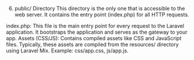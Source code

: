 6. public/ Directory
This directory is the only one that is accessible to the web server. It contains the entry point (index.php) for all HTTP requests.

index.php: This file is the main entry point for every request to the Laravel application. It bootstraps the application and serves as the gateway to your app.
Assets (CSS/JS): Contains compiled assets like CSS and JavaScript files. Typically, these assets are compiled from the resources/ directory using Laravel Mix.
Example: css/app.css, js/app.js.